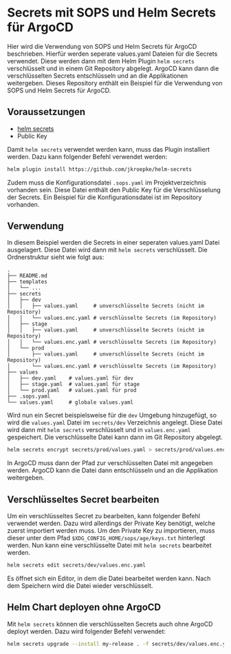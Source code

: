 # Secrets mit SOPS und Helm Secrets für ArgoCD

Hier wird die Verwendung von SOPS und Helm Secrets für ArgoCD beschrieben. Hierfür werden seperate values.yaml Dateien für die Secrets verwendet. Diese werden dann mit dem Helm Plugin `helm secrets` verschlüsselt und in einem Git Repository abgelegt. ArgoCD kann dann die verschlüsselten Secrets entschlüsseln und an die Applikationen weitergeben. Dieses Repository enthält ein Beispiel für die Verwendung von SOPS und Helm Secrets für ArgoCD.

## Voraussetzungen

- [helm secrets](https://github.com/jkroepke/helm-secrets)
- Public Key

Damit `helm secrets` verwendet werden kann, muss das Plugin installiert werden. Dazu kann folgender Befehl verwendet werden:

```bash
helm plugin install https://github.com/jkroepke/helm-secrets
```

Zudem muss die Konfigurationsdatei `.sops.yaml` im Projektverzeichnis vorhanden sein. Diese Datei enthält den Public Key für die Verschlüsselung der Secrets. Ein Beispiel für die Konfigurationsdatei ist im Repository vorhanden.

## Verwendung
In diesem Beispiel werden die Secrets in einer seperaten values.yaml Datei ausgelagert. Diese Datei wird dann mit `helm secrets` verschlüsselt. Die Ordnerstruktur sieht wie folgt aus:

```
.
├── README.md
├── templates
│   └── ...
├── secrets
│   ├── dev
│   │   ├── values.yaml     # unverschlüsselte Secrets (nicht im Repository)
│   │   └── values.enc.yaml # verschlüsselte Secrets (im Repository)
│   ├── stage
│   │   ├── values.yaml     # unverschlüsselte Secrets (nicht im Repository)
│   │   └── values.enc.yaml # verschlüsselte Secrets (im Repository)
│   └── prod
│       ├── values.yaml     # unverschlüsselte Secrets (nicht im Repository)
│       └── values.enc.yaml # verschlüsselte Secrets (im Repository)
├── values
│   ├── dev.yaml    # values.yaml für dev
│   ├── stage.yaml  # values.yaml für stage
│   └── prod.yaml   # values.yaml für prod
├── .sops.yaml
└── values.yaml     # globale values.yaml
```

Wird nun ein Secret beispielsweise für die `dev` Umgebung hinzugefügt, so wird die `values.yaml` Datei im `secrets/dev` Verzeichnis angelegt. Diese Datei wird dann mit `helm secrets` verschlüsselt und in `values.enc.yaml` gespeichert. Die verschlüsselte Datei kann dann im Git Repository abgelegt. 

```bash
helm secrets encrypt secrets/prod/values.yaml > secrets/prod/values.enc.yaml
```

In ArgoCD muss dann der Pfad zur verschlüsselten Datei mit angegeben werden. ArgoCD kann die Datei dann entschlüsseln und an die Applikation weitergeben.

## Verschlüsseltes Secret bearbeiten

Um ein verschlüsseltes Secret zu bearbeiten, kann folgender Befehl verwendet werden. Dazu wird allerdings der Private Key benötigt, welche zuerst importiert werden muss. Um den Private Key zu importieren, muss dieser unter dem Pfad `$XDG_CONFIG_HOME/sops/age/keys.txt` hinterlegt werden. Nun kann eine verschlüsselte Datei mit `helm secrets` bearbeitet werden.

```bash
helm secrets edit secrets/dev/values.enc.yaml
```

Es öffnet sich ein Editor, in dem die Datei bearbeitet werden kann. Nach dem Speichern wird die Datei wieder verschlüsselt.

## Helm Chart deployen ohne ArgoCD

Mit `helm secrets` können die verschlüsselten Secrets auch ohne ArgoCD deployt werden. Dazu wird folgender Befehl verwendet:

```bash
helm secrets upgrade --install my-release . -f secrets/dev/values.enc.yaml -f values/dev.yaml
```
